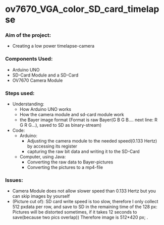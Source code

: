 # ov7670_VGA_color_SD_card_timelapse
### Aim of the project:
- Creating a low power timelapse-camera

### Components Used:
- Arduino UNO
- SD-Card Module and a SD-Card
- OV7670 Camera Module

### Steps used:
- Understanding:
    - How Arduino UNO works
    - How the camera module and sd-card module work
    - the Bayer image format (Format is raw Bayer(G B G B.... next line: R G R G...), saved to SD as binary-stream)
- Code:
    - Arduino:
        - Adjusting the camera module to the needed speed(0.133 Hertz) by accessing its register
        - capturing the raw bit data and writing it to the SD-Card
    - Computer, using Java:
        - Converting the raw data to Bayer-pictures
        - Converting the pictures to a mp4-file

### Issues:
 - Camera Module does not allow slower speed than 0.133 Hertz but you can skip images by yourself
 - (Picture cut of): SD card write speed is too slow, therefore I only collect 512 pxdata per row, and save to SD in the remaining time of the 128 px: <br> Pictures will be distorted sometimes, if it takes 12 seconds to save(because two pics overlap)) Therefore image is 512*420 px; .




